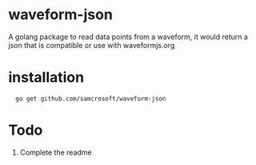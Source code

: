 # waveform-json
A golang package to read data points from a waveform, it would return a json that is compatible or use with waveformjs.org

# installation
```
  go get github.com/samcrosoft/waveform-json
```


# Todo
 1. Complete the readme
